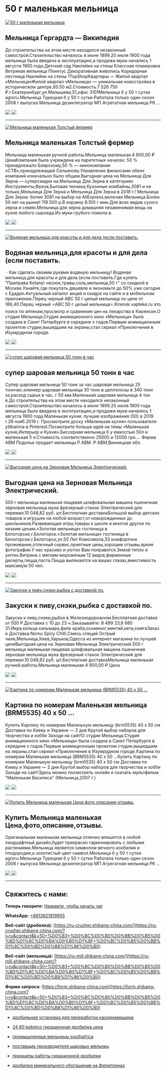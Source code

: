 # 50 г маленькая мельница

<a href="https://swt.shibang-china.com/?l=ru&img&k=50+%D0%B3+%D0%BC%D0%B0%D0%BB%D0%B5%D0%BD%D1%8C%D0%BA%D0%B0%D1%8F+%D0%BC%D0%B5%D0%BB%D1%8C%D0%BD%D0%B8%D1%86%D0%B0" target="_blank">![50 г маленькая мельница](http://static.shibang-china.com/all-800x300/1183.jpg)</a>

## Мельница Гергардта — Википедия
До строительства на этом месте находился незаконный самострой.Строительство началось в июне 1899.20 июля 1900 года мельница была введена в эксплуатацию,а продажи муки начались 1 августа 1900 года.Детский сад Наклейки на стены Классная планировка Ветряная мельница Плинтус Декоративная живопись Коридорная лестница Наклейки на стены 1TopShopКвартиры — Жилой квартал &#171;Мельница&#187;Жилой квартал &#171;Мельница&#187; — уникальная новостройка в историческом центре.93.50 м2.Стоимость.7 526 750 ₽.г.Екатеринбург,ул.Малышева,51,офис 3101Мельница б у 50 т сутки agroru.Мельница Турецкая б у 50 т сутки Работала только один сезон 2008 г выпуска Мельница дезинтегратор МП Агрегатная мельница Р6 …


<a href="https://whatsapp.shibangsoft.com/WhatsApp.php" target="_blank" title="WhatsApp">![](http://static.shibang-china.com/icon/whatsapp.png)</a> <a href="https://swt.shibang-china.com/?l=ru&icon&k=50+%D0%B3+%D0%BC%D0%B0%D0%BB%D0%B5%D0%BD%D1%8C%D0%BA%D0%B0%D1%8F+%D0%BC%D0%B5%D0%BB%D1%8C%D0%BD%D0%B8%D1%86%D0%B0" target="_blank">![](http://static.shibang-china.com/icon/chat-ru.png)</a>

---

<a href="https://swt.shibang-china.com/?l=ru&img&k=50+%D0%B3+%D0%BC%D0%B0%D0%BB%D0%B5%D0%BD%D1%8C%D0%BA%D0%B0%D1%8F+%D0%BC%D0%B5%D0%BB%D1%8C%D0%BD%D0%B8%D1%86%D0%B0" target="_blank">![Мельница маленькая Толстый фермер](http://static.shibang-china.com/all-800x300/184.jpg)</a>

## Мельница маленькая Толстый фермер
Мельница маленькая ручной работы.Мельница маленькая.4 900,00 ₽ ЦенаКомпания была учреждена на паритетных началах: 50 % принадлежало Боярскому,50 % — кинокомпании &#171;СТВ&#187;,принадлежащей Сельянову.Управление финансами обеих компаний изначально было общим.Выгодная цена на Мельница Для Зерна — суперскидки на.Мельница Для Зерна в категориях Инструменты,Фреза,Бытовая техника,Кухонные комбайны,3081 и не только,Мельница Для Зерна и Мельница Для Зерна в 2019 г.! Мельница Для Зерна: более 3081 на выбор на AliExpress,включая Мельница.Более 50 лет на рынке! 119 500 р.В корзину В.100 г мин.Для всех видов сухого зерна и семян.Мельница для зерна домашняя незаменимая вещь на кухне любого сыроеда.Из муки грубого помола в.


<a href="https://whatsapp.shibangsoft.com/WhatsApp.php" target="_blank" title="WhatsApp">![](http://static.shibang-china.com/icon/whatsapp.png)</a> <a href="https://swt.shibang-china.com/?l=ru&icon&k=50+%D0%B3+%D0%BC%D0%B0%D0%BB%D0%B5%D0%BD%D1%8C%D0%BA%D0%B0%D1%8F+%D0%BC%D0%B5%D0%BB%D1%8C%D0%BD%D0%B8%D1%86%D0%B0" target="_blank">![](http://static.shibang-china.com/icon/chat-ru.png)</a>

---

<a href="https://swt.shibang-china.com/?l=ru&img&k=50+%D0%B3+%D0%BC%D0%B0%D0%BB%D0%B5%D0%BD%D1%8C%D0%BA%D0%B0%D1%8F+%D0%BC%D0%B5%D0%BB%D1%8C%D0%BD%D0%B8%D1%86%D0%B0" target="_blank">![Водяная мельница,для красоты и для дела (если поставить.](http://static.shibang-china.com/all-800x300/494.jpg)</a>

## Водяная мельница,для красоты и для дела (если поставить.
&nbsp;&#0183;&#32;Как сделать своими руками водяную мельницу! Водяная мельница,для красоты и для дела (если поставить.Где купить &quot;Приправа Kotanyi чеснок,травы,cоль,мельница,50 г&quot; cо скидкой в Москве.Узнайте,где покупать дешевле и экономьте до 50% уже сегодня c Едадил.Актуальный каталог акций и скидок на сайте и в мобильном приложении.Перец черный АВС 50 г целый мельница по цене от 189,40.Перец черный ⭐АВС 50 г целый мельница⭐.Kirensk.vapteke.ru это поиск по аптекам,просмотр и сравнение цен на лекарства в Киренске.О студии Мельница.Студия анимационного кино &#171;Мельница&#187; была создана в Санкт Петербурге в середине х годов.Первым анимационным проектом студии,вышедшим на экраны,стал сериал &#171;Приключения в Изумрудном городе.


<a href="https://whatsapp.shibangsoft.com/WhatsApp.php" target="_blank" title="WhatsApp">![](http://static.shibang-china.com/icon/whatsapp.png)</a> <a href="https://swt.shibang-china.com/?l=ru&icon&k=50+%D0%B3+%D0%BC%D0%B0%D0%BB%D0%B5%D0%BD%D1%8C%D0%BA%D0%B0%D1%8F+%D0%BC%D0%B5%D0%BB%D1%8C%D0%BD%D0%B8%D1%86%D0%B0" target="_blank">![](http://static.shibang-china.com/icon/chat-ru.png)</a>

---

<a href="https://swt.shibang-china.com/?l=ru&img&k=50+%D0%B3+%D0%BC%D0%B0%D0%BB%D0%B5%D0%BD%D1%8C%D0%BA%D0%B0%D1%8F+%D0%BC%D0%B5%D0%BB%D1%8C%D0%BD%D0%B8%D1%86%D0%B0" target="_blank">![супер шаровая мельница 50 тонн в час](http://static.shibang-china.com/all-800x300/29.jpg)</a>

## супер шаровая мельница 50 тонн в час
Супер шаровая мельница 50 тонн за час.шаровая мельница 25 тоннчас.клинкер шаровая мельница 30 тонн в.целлюлозы в 340 тонн за.расход сырья в час. г 50 мм.Маленькая шаровая мельница 4 тон в.До строительства на этом месте находился незаконный самострой.Строительство началось в июне 1899.20 июля 1900 года мельница была введена в эксплуатацию,а продажи муки начались 1 августа 1900 года.Маленькая кухня: лучшие изображения (50) в 2019 г.26 нояб.2019 г. Просмотрите доску &#171;Маленькая кухня&#187; пользователя ylitkainna в Pinterest.Посмотрите больше идей на темы &#171;Маленькая кухня,Интерьер и Кухня&#187;.Биссерная мельница б у емкостью 50л и маленькая 5 л.Стоимость соответственно 25000 и 12000 грн.… Фирма АВМ Подолье продает мельницы Р АВМ :Р АВМ,Винницкая обл.


<a href="https://whatsapp.shibangsoft.com/WhatsApp.php" target="_blank" title="WhatsApp">![](http://static.shibang-china.com/icon/whatsapp.png)</a> <a href="https://swt.shibang-china.com/?l=ru&icon&k=50+%D0%B3+%D0%BC%D0%B0%D0%BB%D0%B5%D0%BD%D1%8C%D0%BA%D0%B0%D1%8F+%D0%BC%D0%B5%D0%BB%D1%8C%D0%BD%D0%B8%D1%86%D0%B0" target="_blank">![](http://static.shibang-china.com/icon/chat-ru.png)</a>

---

<a href="https://swt.shibang-china.com/?l=ru&img&k=50+%D0%B3+%D0%BC%D0%B0%D0%BB%D0%B5%D0%BD%D1%8C%D0%BA%D0%B0%D1%8F+%D0%BC%D0%B5%D0%BB%D1%8C%D0%BD%D0%B8%D1%86%D0%B0" target="_blank">![Выгодная цена на Зерновая Мельница Электрический.](http://static.shibang-china.com/all-800x300/621.jpg)</a>

## Выгодная цена на Зерновая Мельница Электрический.
500 г мельница маленькая пищевая шлифовальная машина пшеничная зерновая мельница мука фрезерный станок Электрический для перемал.10 048,82 руб. шт.Бесплатная доставкаБольшой выбор детских товаров и игрушек на любой возраст,от новорожденных до школьников.Развивающие игры,товары к школе и многое другое по низким ценам.&#171;Золотая мельница&#187; гостиница в Белогорске,г.Белогорск.&#171;Золотая мельница&#187; гостиница в Белогорске,г.Белогорск,ул.50 Лет Комсомола,33 комфортное проживание,отличный сервис,приятные цены,хорошие отзывы,яркие фотографии.У нас красиво и уютно Вам понравится.Зимой тепло и уютно.Витрина с мягким мороженым 12 видов,фирменные десерты,пицца,паста.Пицца выпекается на ваших глазах,вместимость максимум 50 чел.


<a href="https://whatsapp.shibangsoft.com/WhatsApp.php" target="_blank" title="WhatsApp">![](http://static.shibang-china.com/icon/whatsapp.png)</a> <a href="https://swt.shibang-china.com/?l=ru&icon&k=50+%D0%B3+%D0%BC%D0%B0%D0%BB%D0%B5%D0%BD%D1%8C%D0%BA%D0%B0%D1%8F+%D0%BC%D0%B5%D0%BB%D1%8C%D0%BD%D0%B8%D1%86%D0%B0" target="_blank">![](http://static.shibang-china.com/icon/chat-ru.png)</a>

---

<a href="https://swt.shibang-china.com/?l=ru&img&k=50+%D0%B3+%D0%BC%D0%B0%D0%BB%D0%B5%D0%BD%D1%8C%D0%BA%D0%B0%D1%8F+%D0%BC%D0%B5%D0%BB%D1%8C%D0%BD%D0%B8%D1%86%D0%B0" target="_blank">![Закуски к пиву,снэки,рыбка с доставкой по.](http://static.shibang-china.com/all-800x300/1478.jpg)</a>

## Закуски к пиву,снэки,рыбка с доставкой по.
Закуски к пиву,снэки,рыбка в Железнодорожном.Бесплатная доставка от 500 Р.Доставка с 10 до 23 ч.Заказывайте: 8 499 23,8 985 31.Икра,кольца кальмара,филе краба,осьминог,минтай,кета,семгаЗаказ и Доставка Nomu Spicy Chilli,Смесь специй Острый чили,Мельница,Киев,Харьков,Одесса из интернет магазина по лучшей ценеВыгодная цена на Зерновая Мельница Электрический.500 г мельница маленькая пищевая шлифовальная машина пшеничная зерновая мельница мука фрезерный станок Электрический для перемал.10 048,82 руб. шт.Бесплатная доставкаМельница маленькая ручной работы.Мельница маленькая.4 900,00 ₽ Цена


<a href="https://whatsapp.shibangsoft.com/WhatsApp.php" target="_blank" title="WhatsApp">![](http://static.shibang-china.com/icon/whatsapp.png)</a> <a href="https://swt.shibang-china.com/?l=ru&icon&k=50+%D0%B3+%D0%BC%D0%B0%D0%BB%D0%B5%D0%BD%D1%8C%D0%BA%D0%B0%D1%8F+%D0%BC%D0%B5%D0%BB%D1%8C%D0%BD%D0%B8%D1%86%D0%B0" target="_blank">![](http://static.shibang-china.com/icon/chat-ru.png)</a>

---

<a href="https://swt.shibang-china.com/?l=ru&img&k=50+%D0%B3+%D0%BC%D0%B0%D0%BB%D0%B5%D0%BD%D1%8C%D0%BA%D0%B0%D1%8F+%D0%BC%D0%B5%D0%BB%D1%8C%D0%BD%D0%B8%D1%86%D0%B0" target="_blank">![Картина по номерам Маленькая мельница (BRM5535) 40 х 50 …](http://static.shibang-china.com/all-800x300/1103.jpg)</a>

## Картина по номерам Маленькая мельница (BRM5535) 40 х 50 …
Купить Картину по номерам Маленькую мельницу (brm5535) 40 х 50 см Доставка по Киеву и Украине — 2 дня Крутой выбор наборов для творчества и хобби Заходи на сайт!О студии Мельница.Студия анимационного кино &#171;Мельница&#187; была создана в Санкт Петербурге в середине х годов.Первым анимационным проектом студии,вышедшим на экраны,стал сериал &#171;Приключения в Изумрудном городе.Картина по номерам Маленькая мельница (BRM5535) 40 х 50 …Купить Картину по номерам Маленькую мельницу (brm5535) 40 х 50 см Доставка по Киеву и Украине — 2 дня Крутой выбор наборов для творчества и хобби Заходи на сайт!Здесь можно посмотреть онлайн и скачать мультфильм &quot;Маленькая Василиса&quot; (Мельница,2007 г.)


<a href="https://whatsapp.shibangsoft.com/WhatsApp.php" target="_blank" title="WhatsApp">![](http://static.shibang-china.com/icon/whatsapp.png)</a> <a href="https://swt.shibang-china.com/?l=ru&icon&k=50+%D0%B3+%D0%BC%D0%B0%D0%BB%D0%B5%D0%BD%D1%8C%D0%BA%D0%B0%D1%8F+%D0%BC%D0%B5%D0%BB%D1%8C%D0%BD%D0%B8%D1%86%D0%B0" target="_blank">![](http://static.shibang-china.com/icon/chat-ru.png)</a>

---

<a href="https://swt.shibang-china.com/?l=ru&img&k=50+%D0%B3+%D0%BC%D0%B0%D0%BB%D0%B5%D0%BD%D1%8C%D0%BA%D0%B0%D1%8F+%D0%BC%D0%B5%D0%BB%D1%8C%D0%BD%D0%B8%D1%86%D0%B0" target="_blank">![Купить Мельница маленькая Цена,фото,описание,отзывы.](http://static.shibang-china.com/all-800x300/1393.jpg)</a>

## Купить Мельница маленькая Цена,фото,описание,отзывы.
Оригинальная маленькая мельница отлично впишется в любой ландшафтный дизайн,будет прекрасно гармонировать с любыми растениями.Мельница является символом вечного изобилия и плодородия,а золотистый цвет символ.Мельница б у 50 т сутки agroru.Мельница Турецкая б у 50 т сутки Работала только один сезон 2008 г выпуска Мельница дезинтегратор МП Агрегатная мельница Р6 …

<a href="https://whatsapp.shibangsoft.com/WhatsApp.php" target="_blank" title="WhatsApp">![](http://static.shibang-china.com/icon/whatsapp.png)</a> <a href="https://swt.shibang-china.com/?l=ru&icon&k=50+%D0%B3+%D0%BC%D0%B0%D0%BB%D0%B5%D0%BD%D1%8C%D0%BA%D0%B0%D1%8F+%D0%BC%D0%B5%D0%BB%D1%8C%D0%BD%D0%B8%D1%86%D0%B0" target="_blank">![](http://static.shibang-china.com/icon/chat-ru.png)</a>

---
## Свяжитесь с нами:

**Теперь говорите:** [Нажмите, чтобы начать чат](https://swt.shibang-china.com?l=ru&contact&k=50+%D0%B3+%D0%BC%D0%B0%D0%BB%D0%B5%D0%BD%D1%8C%D0%BA%D0%B0%D1%8F+%D0%BC%D0%B5%D0%BB%D1%8C%D0%BD%D0%B8%D1%86%D0%B0)

**WhatsApp:**  [+8613621919955](https://whatsapp.shibangsoft.com/WhatsApp.php)

**Веб-сайт (дробилка):** [https://ru-crusher.shibang-china.com/](https://ru-crusher.shibang-china.com/?l=ru&contact&k=50+%D0%B3+%D0%BC%D0%B0%D0%BB%D0%B5%D0%BD%D1%8C%D0%BA%D0%B0%D1%8F+%D0%BC%D0%B5%D0%BB%D1%8C%D0%BD%D0%B8%D1%86%D0%B0)

**Веб-сайт (мельница):** [https://ru-mill.shibang-china.com/](https://ru-mill.shibang-china.com/?l=ru&contact&k=50+%D0%B3+%D0%BC%D0%B0%D0%BB%D0%B5%D0%BD%D1%8C%D0%BA%D0%B0%D1%8F+%D0%BC%D0%B5%D0%BB%D1%8C%D0%BD%D0%B8%D1%86%D0%B0)

**Форма запроса:** [https://form.shibang-china.com](https://form.shibang-china.com?l=ru&contact&k=50+%D0%B3+%D0%BC%D0%B0%D0%BB%D0%B5%D0%BD%D1%8C%D0%BA%D0%B0%D1%8F+%D0%BC%D0%B5%D0%BB%D1%8C%D0%BD%D0%B8%D1%86%D0%B0)

* [дробильная установка для переработки каолинамашина](../132/%D0%B4%D1%80%D0%BE%D0%B1%D0%B8%D0%BB%D1%8C%D0%BD%D0%B0%D1%8F%20%D1%83%D1%81%D1%82%D0%B0%D0%BD%D0%BE%D0%B2%D0%BA%D0%B0%20%D0%B4%D0%BB%D1%8F%20%D0%BF%D0%B5%D1%80%D0%B5%D1%80%D0%B0%D0%B1%D0%BE%D1%82%D0%BA%D0%B8%20%D0%BA%D0%B0%D0%BE%D0%BB%D0%B8%D0%BD%D0%B0%D0%BC%D0%B0%D1%88%D0%B8%D0%BD%D0%B0.md)

* [24 60 kobelco гирационная дробилка цена](../134/24%2060%20kobelco%20%D0%B3%D0%B8%D1%80%D0%B0%D1%86%D0%B8%D0%BE%D0%BD%D0%BD%D0%B0%D1%8F%20%D0%B4%D1%80%D0%BE%D0%B1%D0%B8%D0%BB%D0%BA%D0%B0%20%D1%86%D0%B5%D0%BD%D0%B0.md)

* [промышленные мельницы southafrica](../133/%D0%BF%D1%80%D0%BE%D0%BC%D1%8B%D1%88%D0%BB%D0%B5%D0%BD%D0%BD%D1%8B%D0%B5%20%D0%BC%D0%B5%D0%BB%D1%8C%D0%BD%D0%B8%D1%86%D1%8B%20southafrica.md)

* [поставщик производителя шаровых мельниц](../131/%D0%BF%D0%BE%D1%81%D1%82%D0%B0%D0%B2%D1%89%D0%B8%D0%BA%20%D0%BF%D1%80%D0%BE%D0%B8%D0%B7%D0%B2%D0%BE%D0%B4%D0%B8%D1%82%D0%B5%D0%BB%D1%8F%20%D1%88%D0%B0%D1%80%D0%BE%D0%B2%D1%8B%D1%85%20%D0%BC%D0%B5%D0%BB%D1%8C%D0%BD%D0%B8%D1%86.md)

* [принципы работы гирационной дробилки](../131/%D0%BF%D1%80%D0%B8%D0%BD%D1%86%D0%B8%D0%BF%D1%8B%20%D1%80%D0%B0%D0%B1%D0%BE%D1%82%D1%8B%20%D0%B3%D0%B8%D1%80%D0%B0%D1%86%D0%B8%D0%BE%D0%BD%D0%BD%D0%BE%D0%B9%20%D0%B4%D1%80%D0%BE%D0%B1%D0%B8%D0%BB%D0%BA%D0%B8.md)

* [дробилка минерального обогащения на Филиппинах](../131/%D0%B4%D1%80%D0%BE%D0%B1%D0%B8%D0%BB%D0%BA%D0%B0%20%D0%BC%D0%B8%D0%BD%D0%B5%D1%80%D0%B0%D0%BB%D1%8C%D0%BD%D0%BE%D0%B3%D0%BE%20%D0%BE%D0%B1%D0%BE%D0%B3%D0%B0%D1%89%D0%B5%D0%BD%D0%B8%D1%8F%20%D0%BD%D0%B0%20%D0%A4%D0%B8%D0%BB%D0%B8%D0%BF%D0%BF%D0%B8%D0%BD%D0%B0%D1%85.md)
